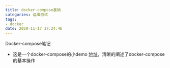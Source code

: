 ```yaml
---
title: docker-compose基础
categories: 运维测试
tags: 
- docker
date: 2020-11-17 17:24:46
---
```


Docker-compose笔记

- 这是一个docker-compose的小demo [地址](https://github.com/zhouyuanmin/DockerFileDemo)，清晰的阐述了docker-compose的基本操作

